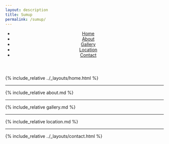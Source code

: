 ```yaml
---
layout: description
title: Sumup
permalink: /sumup/
---
```


<!-- Sticky Header with Navigation Links -->
<header class="sticky-header">
    <nav>
        <ul>
            <li><a href="#home">Home</a></li>
            <li><a href="#about">About</a></li>
            <li><a href="#gallery">Gallery</a></li>
            <li><a href="#location">Location</a></li>
            <li><a href="#contact">Contact</a></li>
        </ul>
    </nav>
</header>

<!-- Home Section -->
<section id="home">
    {% include_relative ../_layouts/home.html %}
</section>

---

<!-- About Section -->
<section id="about">
    {% include_relative about.md %}
</section>

---

<!-- Gallery Section -->
<section id="gallery">
    {% include_relative gallery.md %}
</section>

---

<!-- Location Section -->
<section id="location">
    {% include_relative location.md %}
</section>

---

<!-- Contact Section -->
<section id="contact">
    {% include_relative ../_layouts/contact.html %}
</section>
